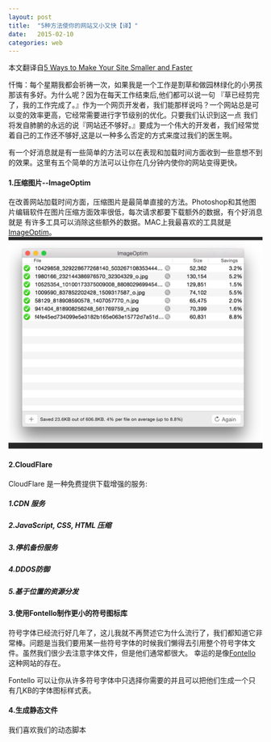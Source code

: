 ```yaml
---
layout: post
title:  "5种方法使你的网站又小又快【译】"
date:   2015-02-10
categories: web
---
```


本文翻译自[5 Ways to Make Your Site Smaller and Faster](http://davidwalsh.name/site-speed)

忏悔：每个星期我都会祈祷一次，如果我是一个工作是割草和做园林绿化的小男孩那该有多好。为什么呢？因为在每天工作结束后,他们都可以说一句
『草已经剪完了，我的工作完成了。』作为一个网页开发者，我们能那样说吗？一个网站总是可以变的效率更高，它经常需要进行字节级别的优化。只要我们认识到这一点
我们将发自肺腑的永远的说『网站还不够好。』要成为一个伟大的开发者，我们经常觉着自己的工作还不够好,这是以一种多么否定的方式来度过我们的医生啊。

有一个好消息就是有一些简单的方法可以在表现和加载时间方面收到一些意想不到的效果。这里有五个简单的方法可以让你在几分钟内使你的网站变得更快。

#### 1.压缩图片--ImageOptim

在改善网站加载时间方面，压缩图片是最简单直接的方法。Photoshop和其他图片编辑软件在图片压缩方面效率很低，每次请求都要下载额外的数据，有个好消息就是
有许多工具可以消除这些额外的数据。MAC上我最喜欢的工具就是[ImageOptim](https://imageoptim.com/)。
![ImageOptim](/assets/images/2015-02-10.jpg)

#### 2.CloudFlare

CloudFlare 是一种免费提供下载增强的服务:

##### 1.CDN 服务

##### 2.JavaScript, CSS,  HTML 压缩

##### 3.停机备份服务

##### 4.DDOS防御

##### 5.基于位置的资源分发

#### 3.使用Fontello制作更小的符号图标库

符号字体已经流行好几年了，这儿我就不再赘述它为什么流行了，我们都知道它非常棒。问题是当我们要用某一些符号字体的时候我们懒得去引用整个符号字体文件。虽然我们很少去注意字体文件，但是他们通常都很大。
幸运的是像[Fontello](http://fontello.com/)这种网站的存在。

Fontello 可以让你从许多符号字体中只选择你需要的并且可以把他们生成一个只有几KB的字体图标样式表。

#### 4.生成静态文件

我们喜欢我们的动态脚本


